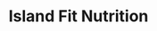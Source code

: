 ---
title: "Island Fit Nutrition"
url: /pensacola/island-fit-nutrition/
shop: nutrition supplements
---